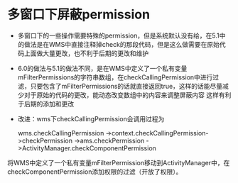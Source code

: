 # 多窗口下屏蔽permission
- 多窗口下的一些操作需要特殊的permission，但是系统默认没有给，在5.1中的做法是在WMS中直接注释掉check的那段代码，但是这么做需要在原始代码上面做大量更改，也不利于后期的更改和维护
- 6.0的做法与5.1的做法不同，是在WMS中定义了一个私有变量mFilterPermissions的字符串数组，在checkCallingPermission中进行过滤，只要包含了mFilterPermissions的话就直接返回true，这样的话能尽量减少对于原始的代码的更改，能动态改变数组中的内容来调整屏蔽内容
这样有利于后期的添加和更改
- 改进：wms下checkCallingPermission会调用过程为 

    wms.checkCallingPermission
    ->context.checkCallingPermission->checkPermission
    ->ams.checkPermission
    ->ActivityManager.checkComponentPermission

将WMS中定义了一个私有变量mFilterPermission移动到ActivityManager中，在checkComponentPermission添加权限的过滤（开放了权限）。
